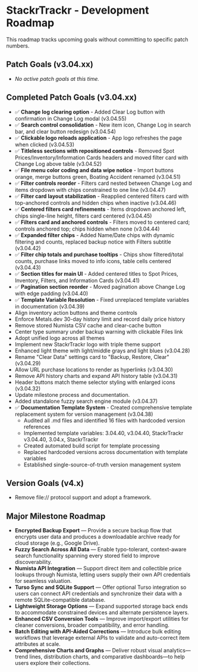 # StackrTrackr - Development Roadmap

This roadmap tracks upcoming goals without committing to specific patch numbers.

## Patch Goals (v3.04.xx)
- _No active patch goals at this time._

## Completed Patch Goals (v3.04.xx)
- ✅ **Change log clearing option** - Added Clear Log button with confirmation in Change Log modal (v3.04.55)
- ✅ **Search control consolidation** - New item icon, Change Log in search bar, and clear button redesign (v3.04.54)
- ✅ **Clickable logo reloads application** - App logo refreshes the page when clicked (v3.04.53)
- ✅ **Titleless sections with repositioned controls** - Removed Spot Prices/Inventory/Information Cards headers and moved filter card with Change Log above table (v3.04.52)
- ✅ **File menu color coding and data wipe notice** - Import buttons orange, merge buttons green, Boating Accident renamed (v3.04.51)
- ✅ **Filter controls reorder** - Filters card nested between Change Log and items dropdown with chips constrained to one line (v3.04.47)
- ✅ **Filter card layout stabilization** - Reapplied centered filters card with top-anchored controls and hidden chips when inactive (v3.04.46)
- ✅ **Centered filters card refinements** - Items dropdown anchored left, chips single-line height, filters card centered (v3.04.45)
- ✅ **Filters card and anchored controls** - Filters moved to centered card; controls anchored top; chips hidden when none (v3.04.44)
- ✅ **Expanded filter chips** - Added Name/Date chips with dynamic filtering and counts, replaced backup notice with Filters subtitle (v3.04.42)
- ✅ **Filter chip totals and purchase tooltips** - Chips show filtered/total counts, purchase links moved to info icons, table cells centered (v3.04.43)
- ✅ **Section titles for main UI** - Added centered titles to Spot Prices, Inventory, Filters, and Information Cards (v3.04.41)
- ✅ **Pagination section reorder** - Moved pagination above Change Log with edge padding (v3.04.40)
- ✅ **Template Variable Resolution** - Fixed unreplaced template variables in documentation (v3.04.39)
- Align inventory action buttons and theme controls
- Enforce Metals.dev 30-day history limit and record daily price history
- Remove stored Numista CSV cache and clear-cache button
- Center type summary under backup warning with clickable Files link
- Adopt unified logo across all themes
- Implement new StackrTrackr logo with triple theme support
- Enhanced light theme with light/middle grays and light blues (v3.04.28)
- Rename "Clear Data" settings card to "Backup, Restore, Clear" (v3.04.29)
- Allow URL purchase locations to render as hyperlinks (v3.04.30)
- Remove API history charts and expand API history table (v3.04.31)
- Header buttons match theme selector styling with enlarged icons (v3.04.32)
- Update milestone process and documentation.
- Added standalone fuzzy search engine module (v3.04.37)
- ✅ **Documentation Template System** - Created comprehensive template replacement system for version management (v3.04.38)
  - Audited all .md files and identified 16 files with hardcoded version references
  - Implemented template variables: 3.04.40, v3.04.40, StackrTrackr v3.04.40, 3.04.x, StackrTrackr
  - Created automated build script for template processing
  - Replaced hardcoded versions across documentation with template variables
  - Established single-source-of-truth version management system

## Version Goals (v4.x)
- Remove file:// protocol support and adopt a framework.

## Major Milestone Roadmap
- **Encrypted Backup Export** — Provide a secure backup flow that encrypts user data and produces a downloadable archive ready for cloud storage (e.g., Google Drive).
- **Fuzzy Search Across All Data** — Enable typo-tolerant, context-aware search functionality spanning every stored field to improve discoverability.
- **Numista API Integration** — Support direct item and collectible price lookups through Numista, letting users supply their own API credentials for seamless valuation.
- **Turso Sync and SQLite Support** — Offer optional Turso integration so users can connect API credentials and synchronize their data with a remote SQLite-compatible database.
- **Lightweight Storage Options** — Expand supported storage back ends to accommodate constrained devices and alternate persistence layers.
- **Enhanced CSV Conversion Tools** — Improve import/export utilities for cleaner conversions, broader compatibility, and error handling.
- **Batch Editing with API-Aided Corrections** — Introduce bulk editing workflows that leverage external APIs to validate and auto-correct item attributes at scale.
- **Comprehensive Charts and Graphs** — Deliver robust visual analytics—trend lines, distribution charts, and comparative dashboards—to help users explore their collections.
